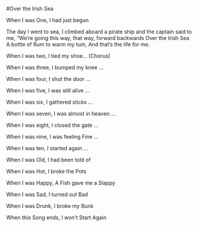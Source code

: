 #Over the Irish Sea

When I was One, I had just begun

The day I went to sea,
I climbed aboard a pirate ship and the captain said 
to me,
“We’re going this way, that way, forward backwards
Over the Irish Sea
A bottle of Rum to warm my tum,
And that’s the life for me. 

When I was two, I tied my shoe... (Chorus)

When I was three, I bumped my knee ...

When I was four, I shut the door ...

When I was five, I was still alive ...

When I was six, I gathered sticks ...

When I was seven, I was almost in heaven ...

When I was eight, I closed the gate ...

When I was nine, I was feeling Fine ...

When I was ten, I started again ... 

When I was Old, I had been told of

When I was Hot, I broke the Pots

When I was Happy, A Fish gave me a Slappy

When I was Sad, I turned out Bad

When I was Drunk, I broke my Bunk

When this Song ends, I won’t Start Again
